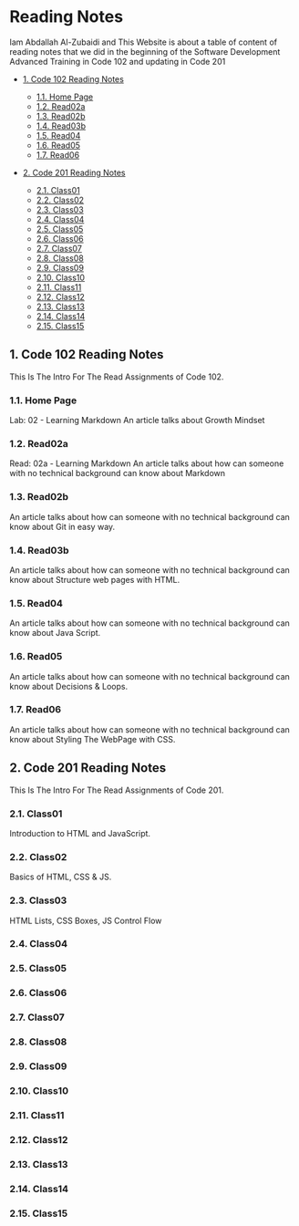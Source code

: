 # Reading Notes

Iam Abdallah Al-Zubaidi and This Website is about a table of content of reading notes that we did in the beginning of the Software Development Advanced Training in Code 102 and updating in Code 201

- [1. Code 102 Reading Notes](https://xbid.github.io/reading-notes/)
  - [1.1. Home Page](https://xbid.github.io/reading-notes/Code102/homepage)
  - [1.2. Read02a](https://xbid.github.io/reading-notes/Code102/Read02a)
  - [1.3. Read02b](https://xbid.github.io/reading-notes/Code102/Read02b)
  - [1.4. Read03b](https://xbid.github.io/reading-notes/Code102/Read03b)
  - [1.5. Read04](https://xbid.github.io/reading-notes/Code102/Read04)
  - [1.6. Read05](https://xbid.github.io/reading-notes/Code102/Read05)
  - [1.7. Read06](https://xbid.github.io/reading-notes/Code102/Read06)

- [2. Code 201 Reading Notes](https://xbid.github.io/reading-notes/)
  - [2.1. Class01](https://xbid.github.io/reading-notes/Code201/class-01)
  - [2.2. Class02](https://xbid.github.io/reading-notes/Code201/class-02)
  - [2.3. Class03](https://xbid.github.io/reading-notes/Code201/class-03)
  - [2.4. Class04](https://xbid.github.io/reading-notes/Code201/class-04)
  - [2.5. Class05](https://xbid.github.io/reading-notes/Code201/class-05)
  - [2.6. Class06](https://xbid.github.io/reading-notes/Code201/class-06)
  - [2.7. Class07](https://xbid.github.io/reading-notes/Code201/class-07)
  - [2.8. Class08](https://xbid.github.io/reading-notes/Code201/class-08)
  - [2.9. Class09](https://xbid.github.io/reading-notes/Code201/class-09)
  - [2.10. Class10](https://xbid.github.io/reading-notes/Code201/class-10)
  - [2.11. Class11](https://xbid.github.io/reading-notes/Code201/class-11)
  - [2.12. Class12](https://xbid.github.io/reading-notes/Code201/class-12)
  - [2.13. Class13](https://xbid.github.io/reading-notes/Code201/class-13)
  - [2.14. Class14](https://xbid.github.io/reading-notes/Code201/class-14)
  - [2.15. Class15](https://xbid.github.io/reading-notes/Code201/class-15)

## 1. Code 102 Reading Notes

This Is The Intro For The Read Assignments of Code 102.

### 1.1. Home Page

Lab: 02 - Learning Markdown
An article talks about Growth Mindset

### 1.2. Read02a

Read: 02a - Learning Markdown
An article talks about how can someone with no
technical background can know about Markdown

### 1.3. Read02b

An article talks about how can someone with no
technical background can know about Git in easy way.

### 1.4. Read03b

An article talks about how can someone with no
technical background can know about Structure web pages with HTML.

### 1.5. Read04

An article talks about how can someone with no
technical background can know about Java Script.

### 1.6. Read05

An article talks about how can someone with no
technical background can know about Decisions & Loops.

### 1.7. Read06

An article talks about how can someone with no
technical background can know about Styling The WebPage with CSS.

## 2. Code 201 Reading Notes

This Is The Intro For The Read Assignments of Code 201.

### 2.1. Class01

Introduction to HTML and JavaScript.

### 2.2. Class02

Basics of HTML, CSS & JS.

### 2.3. Class03

HTML Lists, CSS Boxes, JS Control Flow

### 2.4. Class04

### 2.5. Class05

### 2.6. Class06

### 2.7. Class07

### 2.8. Class08

### 2.9. Class09

### 2.10. Class10

### 2.11. Class11

### 2.12. Class12

### 2.13. Class13

### 2.14. Class14

### 2.15. Class15
